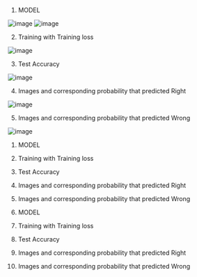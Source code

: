 
1. MODEL

![image](https://user-images.githubusercontent.com/45138707/121446394-5ca9a600-c9ce-11eb-8d92-3bcd1db57251.png)
![image](https://user-images.githubusercontent.com/45138707/121446418-6c28ef00-c9ce-11eb-810c-f21b3a937be1.png)


2. Training with Training loss

![image](https://user-images.githubusercontent.com/45138707/121446518-a6928c00-c9ce-11eb-8bd6-b8ffc1d154bf.png)


3. Test Accuracy

![image](https://user-images.githubusercontent.com/45138707/121446587-c924a500-c9ce-11eb-837e-7633a342fe3c.png)

4. Images and corresponding probability that predicted Right

![image](https://user-images.githubusercontent.com/45138707/121446650-f2ddcc00-c9ce-11eb-95f2-34cb51e1bd6a.png)

5. Images and corresponding probability that predicted Wrong

![image](https://user-images.githubusercontent.com/45138707/121446664-fcffca80-c9ce-11eb-9f54-61c7821f40ca.png)



1. MODEL


2. Training with Training loss


3. Test Accuracy


4.  Images and corresponding probability that predicted Right


5.  Images and corresponding probability that predicted Wrong





1. MODEL
2. Training with Training loss
3. Test Accuracy
4.  Images and corresponding probability that predicted Right
5.  Images and corresponding probability that predicted Wrong
